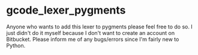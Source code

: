 # gcode_lexer_pygments
Anyone who wants to add this lexer to pygments please feel free to do so.
I just didn't do it myself because I don't want to create an account on Bitbucket. Please inform me of any bugs/errors since I'm fairly new to Python.
